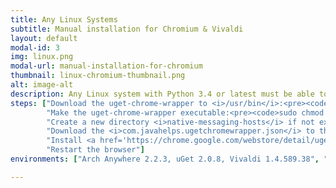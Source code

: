 ```yaml
---
title: Any Linux Systems
subtitle: Manual installation for Chromium & Vivaldi
layout: default
modal-id: 3
img: linux.png
modal-url: manual-installation-for-chromium
thumbnail: linux-chromium-thumbnail.png
alt: image-alt
description: Any Linux system with Python 3.4 or latest must be able to run uget-chrome-wrapper. To integrate uGet with <strong>Chromium & Vivaldi</strong>, follow the steps given below.
steps: ["Download the uget-chrome-wrapper to <i>/usr/bin</i>:<pre><code>sudo wget https://raw.githubusercontent.com/slgobinath/uget-chrome-wrapper/master/uget-chrome-wrapper/bin/uget-chrome-wrapper --output-document /usr/bin/uget-chrome-wrapper</code></pre>",
		"Make the uget-chrome-wrapper executable:<pre><code>sudo chmod +x /usr/bin/uget-chrome-wrapper</code></pre>",
		"Create a new directory <i>native-messaging-hosts</i> if not exists (This path is common for both Chromium and Vivaldi):<pre><code>sudo mkdir -p /etc/chromium/native-messaging-hosts</code></pre>",
		"Download the <i>com.javahelps.ugetchromewrapper.json</i> to that directory:<pre><code>sudo wget https://raw.githubusercontent.com/slgobinath/uget-chrome-wrapper/master/uget-chrome-wrapper/conf/com.javahelps.ugetchromewrapper.json --output-document /etc/chromium/native-messaging-hosts/com.javahelps.ugetchromewrapper.json</code></pre>",
		"Install <a href='https://chrome.google.com/webstore/detail/uget-integration/efjgjleilhflffpbnkaofpmdnajdpepi'>uGet Integration</a> extension to your browser",
		"Restart the browser"]
environments: ["Arch Anywhere 2.2.3, uGet 2.0.8, Vivaldi 1.4.589.38", "Manjaro 16.10 Fringilla, uGet 2.0.8, Chromium 54"]

---
```

